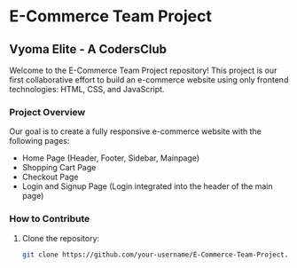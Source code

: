 # E-Commerce Team Project

## Vyoma Elite - A CodersClub

Welcome to the E-Commerce Team Project repository! This project is our first collaborative effort to build an e-commerce website using only frontend technologies: HTML, CSS, and JavaScript.

### Project Overview

Our goal is to create a fully responsive e-commerce website with the following pages:
- Home Page (Header, Footer, Sidebar, Mainpage)
- Shopping Cart Page
- Checkout Page
- Login and Signup Page (Login integrated into the header of the main page)
  
### How to Contribute

1. Clone the repository:
   ```sh
   git clone https://github.com/your-username/E-Commerce-Team-Project.git
